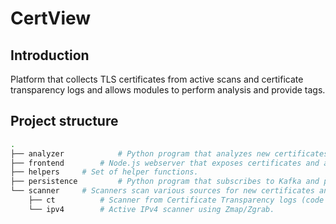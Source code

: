 # CertView
## Introduction
Platform that collects TLS certificates from active scans and certificate transparency logs and allows modules to perform analysis and provide tags.

## Project structure
```bash
.
├── analyzer            # Python program that analyzes new certificates from Kafka and publishes analysis tags back to Kafka.
├── frontend		# Node.js webserver that exposes certificates and analysis tags stored in ElasticSearch.
├── helpers		# Set of helper functions.
├── persistence         # Python program that subscribes to Kafka and persists new certificates and analysis tags to ElasticSearch.
└── scanner		# Scanners scan various sources for new certificates and publish them to Kafka.
    ├── ct	        # Scanner from Certificate Transparency logs (code adapted from https://github.com/CaliDog/certstream-server-python).
    └── ipv4     	# Active IPv4 scanner using Zmap/Zgrab.
```
